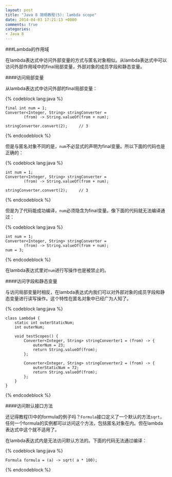 ```yaml
---
layout: post
title: "Java 8 简明教程(5): lambda scope" 
date: 2014-04-03 17:21:13 +0800
comments: true
categories: 
- Java 8
---
```


###Lambda的作用域

在lambda表达式中访问外部变量的方式与匿名对象相似。从lambda表达式中可以访问外部作用域中的final局部变量，外部对象的成员字段和静态变量。

<!--more-->

####访问局部变量

从lambda表达式中访问外部的final局部变量：

{% codeblock lang:java %}

	final int num = 1;
	Converter<Integer, String> stringConverter =
	        (from) -> String.valueOf(from + num);
	
	stringConverter.convert(2);     // 3

{% endcodeblock %}

但是与匿名对象不同的是，`num`不必显式的声明为final变量。所以下面的代码也是正确的：

{% codeblock lang:java %}

	int num = 1;
	Converter<Integer, String> stringConverter =
	        (from) -> String.valueOf(from + num);
	
	stringConverter.convert(2);     // 3

{% endcodeblock %}

但是为了代码能成功编译，`num`必须隐含为final变量。像下面的代码就无法编译通过：

{% codeblock lang:java %}

	int num = 1;
	Converter<Integer, String> stringConverter =
	        (from) -> String.valueOf(from + num);
	num = 3;

{% endcodeblock %}

在lambda表达式里对`num`进行写操作也是被禁止的。

####访问字段和静态变量

与访问局部变量时相反，在lambda表达式内我们可以对外部对象的成员字段和静态变量进行读写操作。这个特性在匿名对象中已经广为人知了。

{% codeblock lang:java %}

	class Lambda4 {
	    static int outerStaticNum;
	    int outerNum;
	
	    void testScopes() {
	        Converter<Integer, String> stringConverter1 = (from) -> {
	            outerNum = 23;
	            return String.valueOf(from);
	        };
	
	        Converter<Integer, String> stringConverter2 = (from) -> {
	            outerStaticNum = 72;
	            return String.valueOf(from);
	        };
	    }
	}

{% endcodeblock %}

####访问默认接口方法

还记得教程(1)中的formula的例子吗？`Formula`接口定义了一个默认的方法`sqrt`，任何一个formula的实例都可以访问这个方法，包括匿名对象在内。但在lambda表达式中这个就不适用了。

在lambda表达式内是无法访问默认方法的。下面的代码无法通过编译：

{% codeblock lang:java %}

	Formula formula = (a) -> sqrt( a * 100);

{% endcodeblock %}
